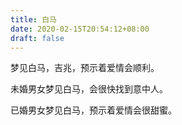```yaml
---
title: 白马
date: 2020-02-15T20:54:12+08:00
draft: false
---
```


梦见白马，吉兆，预示着爱情会顺利。



未婚男女梦见白马，会很快找到意中人。



已婚男女梦见白马，预示着爱情会很甜蜜。

